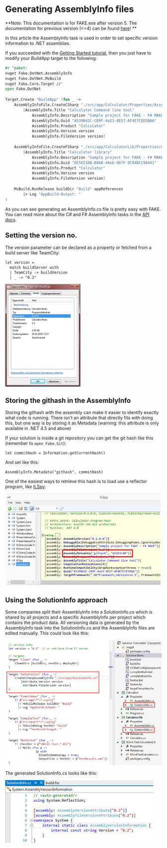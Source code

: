# Generating AssemblyInfo files

**Note:  This documentation is for FAKE.exe after version 5. The documentation for previous version (<=4) can be found [here](legacy-assemblyinfo.html)! **

In this article the AssemblyInfo task is used in order to set specific version information to .NET assemblies.

If you succeeded with the [Getting Started tutorial](gettingstarted.html), then you just have to modify your *BuildApp* target to the following:

```fsharp
#r "paket:
nuget Fake.DotNet.AssemblyInfo
nuget Fake.DotNet.MsBuild
nuget Fake.Core.Target //"
open Fake.DotNet

Target.Create "BuildApp" (fun _ ->
	AssemblyInfoFile.CreateCSharp "./src/app/Calculator/Properties/AssemblyInfo.cs"
		[AssemblyInfo.Title "Calculator Command line tool"
			AssemblyInfo.Description "Sample project for FAKE - F# MAKE"
			AssemblyInfo.Guid "A539B42C-CB9F-4a23-8E57-AF4E7CEE5BAA"
			AssemblyInfo.Product "Calculator"
			AssemblyInfo.Version version
			AssemblyInfo.FileVersion version]

	AssemblyInfoFile.CreateFSharp "./src/app/CalculatorLib/Properties/AssemblyInfo.fs"
		[AssemblyInfo.Title "Calculator library"
			AssemblyInfo.Description "Sample project for FAKE - F# MAKE"
			AssemblyInfo.Guid "EE5621DB-B86B-44eb-987F-9C94BCC98441"
			AssemblyInfo.Product "Calculator"
			AssemblyInfo.Version version
			AssemblyInfo.FileVersion version]

	MsBuild.RunRelease buildDir "Build" appReferences
		|> Log "AppBuild-Output: "
)
```

As you can see generating an AssemblyInfo.cs file is pretty easy with FAKE. You can read more about the C# and F# AssemblyInfo tasks in the [API docs](apidocs/fake-assemblyinfofile.html).

## Setting the version no.

The version parameter can be declared as a property or fetched from a build server like TeamCity:

	let version =
	  match buildServer with
	  | TeamCity -> buildVersion
	  | _ -> "0.2"

![alt text](pics/assemblyinfo/result.png "The file version is set by FAKE")

## Storing the githash in the AssemblyInfo

Storing the githash with the assembly can make it easier to identify exactly what code is running. There isn't an attribute that
directly fits with doing this, but one way is by storing it as Metadata (warning: this attribute is only available in .NET 4.5 and above)

If your solution is inside a git repository you can get the git hash like this (remember to `open Fake.Git`):

	let commitHash = Information.getCurrentHash()
	
And set like this:

	AssemblyInfo.Metadata("githash", commitHash)

One of the easiest ways to retrieve this hash is to load use a reflector program, like [ILSpy](https://github.com/icsharpcode/ILSpy):

![alt text](pics/assemblyinfo/assemblymetadata.png "Checking the git hash of an assembly")

## Using the SolutionInfo approach

Some companies split their AssemblyInfo into a SolutionInfo.cs which is shared by all projects and a specific AssemblyInfo per project which contains the product data. 
All versioning data is generated by the AssemblyInfo task into the SolutionInfo.cs and the AssemblyInfo files are edited manually. This could look like this:

![alt text](pics/assemblyinfo/solutioninfo.png "SolutionInfo.cs is shared between projects")

The generated SolutionInfo.cs looks like this:

![alt text](pics/assemblyinfo/generated.png "Generated SolutionInfo.cs")
